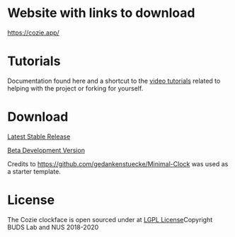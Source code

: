 
# Website with links to download

https://cozie.app/

# Tutorials

Documentation found here and a shortcut to the [video tutorials](https://www.youtube.com/playlist?list=PLkQs5WJXVHbiBDjmv-1tBYNUQOkmNCctA) related to helping with the project or forking for yourself.

# Download

[Latest Stable Release](https://gallery.fitbit.com/details/512ce6c5-f633-4f7b-853c-891869f5e3d8)

[Beta Development Version](https://gallery.fitbit.com/details/d787c911-ce11-432e-8b68-69da0f3446c8)

Credits to https://github.com/gedankenstuecke/Minimal-Clock was used as a starter template.

# License

The Cozie clockface is open sourced under at [LGPL License](https://en.wikipedia.org/wiki/GNU_Lesser_General_Public_License)Copyright BUDS Lab and NUS 2018-2020
